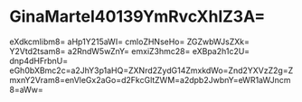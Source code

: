 # GinaMartel40139YmRvcXhlZ3A=
eXdkcmlibm8=
aHp1Y215aWI=
cmloZHNseHo=
ZGZwbWJsZXk=
Y2Vtd2tsam8=
a2RndW5wZnY=
emxiZ3hmc28=
eXBpa2h1c2U=
dnp4dHFrbnU=
eGh0bXBmc2c=a2JhY3p1aHQ=ZXNrd2ZydG14ZmxkdWo=Znd2YXVzZ2g=ZmxnY2Vram8=enVleGx2aGo=d2FkcGltZWM=a2dpb2JwbnY=eWR1aWJncm8=aWw=
